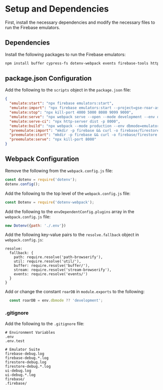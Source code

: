 # Setup and Dependencies
First, install the necessary dependencies and modify the necessary files to run the Firebase emulators.

## Dependencies
Install the following packages to run the Firebase emulators:

```bash
npm install buffer cypress-fs dotenv-webpack events firebase-tools http-server kill-port path-browserify stream-browserify util wait-on --save-dev
```

## package.json Configuration
Add the following to the `scripts` object in the `package.json` file:

```json
{
  "emulate:start": "npx firebase emulators:start",
  "emulate:import": "npx firebase emulators:start --project=gse-roar-assessment-dev --import=./emulator-exports --export-on-exit=./emulator-exports",
  "emulate:stop": "npx kill-port 4000 5000 8080 9099 9000",
  "emulate:serve": "npx webpack serve --open --mode development --env dbmode=emulator",
  "emulate:serve-ci": "npx http-server dist -p 8000",
  "emulate:build": "npx webpack --mode production --env dbmode=emulator",
  "preemulate:import": "mkdir -p firebase && curl -o firebase/firestore.rules https://raw.githubusercontent.com/yeatmanlab/roar-dashboard/main/firebase/assessment/firestore.rules",
  "preemulate:start": "mkdir -p firebase && curl -o firebase/firestore.rules https://raw.githubusercontent.com/yeatmanlab/roar-dashboard/main/firebase/assessment/firestore.rules",
  "preemulate:serve": "npx kill-port 8000"
}
```

## Webpack Configuration
Remove the following from the `webpack.config.js` file:

```javascript
const dotenv = require('dotenv');
dotenv.config();
````

Add the following to the top level of the `webpack.config.js` file:

```javascript
const Dotenv = require('dotenv-webpack');
```

Add the following to the `envDependentConfig.plugins` array in the `webpack.config.js` file:

```javascript
new Dotenv({path: './.env'})
```

Add the following key-value pairs to the `resolve.fallback` object in `webpack.config.js`:

```
resolve: 
  fallback: {
    path: require.resolve('path-browserify'),
    util: require.resolve('util/'),
    buffer: require.resolve('buffer/'),
    stream: require.resolve('stream-browserify'),
    events: require.resolve('events/')
  }
}
```

Add or change the constant `roarDB` in `module.exports` to the following:

```javascript
  const roarDB = env.dbmode ?? 'development';
````

### .gitignore
Add the following to the `.gitignore` file:

```
# Environment Variables
.env
.env.test

# Emulator Suite
firebase-debug.log
firebase-debug.*.log
firestore-debug.log
firestore-debug.*.log
ui-debug.log
ui-debug.*.log
firebase/
.firebase/
```
